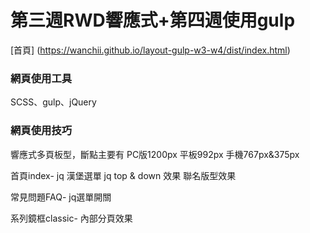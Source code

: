 # 第三週RWD響應式+第四週使用gulp

[首頁] (https://wanchii.github.io/layout-gulp-w3-w4/dist/index.html)



### 網頁使用工具
SCSS、gulp、jQuery

### 網頁使用技巧

響應式多頁板型，斷點主要有
PC版1200px
平板992px
手機767px&375px

首頁index-
jq 漢堡選單
jq top & down 效果
聯名版型效果

常見問題FAQ-
jq選單開關

系列鏡框classic-
內部分頁效果
